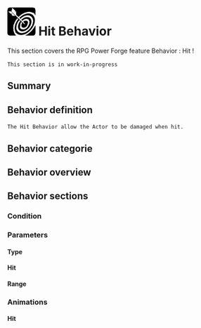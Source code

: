 # ![behavior_icon.png](../../../../../../../media/user_manual/game_mecanics/behaviors/icons/Hit.png) Hit Behavior
This section covers the RPG Power Forge feature Behavior : Hit !

```admonish warning title="Working, working ..."
This section is in work-in-progress
```

## Summary

## Behavior definition
```admonish summary title="Hit Behavior"
The Hit Behavior allow the Actor to be damaged when hit.
```

## Behavior categorie

## Behavior overview

## Behavior sections

### Condition

### Parameters

#### Type

#### Hit

#### Range

### Animations

#### Hit